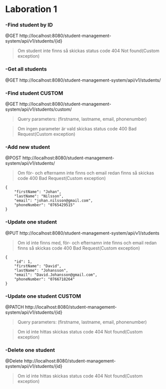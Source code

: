 # Laboration 1


### **-Find student by ID**
@GET
http://localhost:8080/student-management-system/api/v1/students/{id}
>Om student inte finns så skickas status code 404 Not found(Custom exception)


### **-Get all students**
@GET
http://localhost:8080/student-management-system/api/v1/students/


### **-Find student CUSTOM**
@GET
http://localhost:8080/student-management-system/api/v1/students/custom/
>Query parameters: (firstname, lastname, email, phonenumber)

>Om ingen parameter är vald skickas status code 400 Bad Request(Custom exception)


### **-Add new student**
@POST
http://localhost:8080/student-management-system/api/v1/students/
>Om för- och efternamn inte finns och email redan finns så skickas code 400 Bad Request(Custom exception)

	{
		"firstName": "Johan",
		"lastName": "Nilsson",
		"email": "johan.nilsson@gmail.com",
		"phoneNumber": "0765429515"
	}	
	
	
### **-Update one student**
@PUT
http://localhost:8080/student-management-system/api/v1/students
>Om id inte finns med, för- och efternamn inte finns och email redan finns så skickas code 400 Bad Request(Custom exception)

	{
		"id": 1,
		"firstName": "David",
		"lastName": "Johansson",
		"email": "David.Johansson@gmail.com",
		"phoneNumber": "0766718264"
	}	
	
	
### **-Update one student CUSTOM**
@PATCH
http://localhost:8080/student-management-system/api/v1/students/{id}
>Query parameters: (firstname, lastname, email, phonenumber) 

>Om id inte hittas skickas status code 404 Not found(Custom exception)
	
	
### **-Delete one student**
@Delete
http://localhost:8080/student-management-system/api/v1/students/{id}
>Om id inte hittas skickas status code 404 Not found(Custom exception)
	
